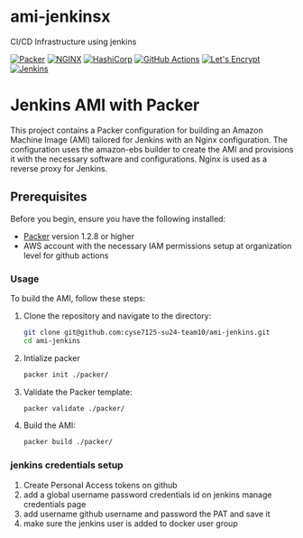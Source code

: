 # ami-jenkinsx
CI/CD Infrastructure using jenkins

[![Packer](https://img.shields.io/badge/Packer-02A8EF.svg?style=for-the-badge&logo=Packer&logoColor=white)](https://www.packer.io/)  [![NGINX](https://img.shields.io/badge/NGINX-009639.svg?style=for-the-badge&logo=NGINX&logoColor=white)](https://www.nginx.com/)  [![HashiCorp](https://img.shields.io/badge/HashiCorp-000000.svg?style=for-the-badge&logo=HashiCorp&logoColor=white)](https://www.hashicorp.com/) [![GitHub Actions](https://img.shields.io/badge/GitHub%20Actions-2088FF.svg?style=for-the-badge&logo=GitHub-Actions&logoColor=white)](https://github.com/features/actions) [![Let's Encrypt](https://img.shields.io/badge/Let's%20Encrypt-003A70.svg?style=for-the-badge&logo=Let's-Encrypt&logoColor=white)](https://letsencrypt.org/) [![Jenkins](https://img.shields.io/badge/Jenkins-D24939.svg?style=for-the-badge&logo=Jenkins&logoColor=white)](https://www.jenkins.io/)


# Jenkins AMI with Packer

This project contains a Packer configuration for building an Amazon Machine Image (AMI) tailored for Jenkins with an Nginx configuration. The configuration uses the amazon-ebs builder to create the AMI and provisions it with the necessary software and configurations. Nginx is used as a reverse proxy for Jenkins.

## Prerequisites

Before you begin, ensure you have the following installed:

- [Packer](https://www.packer.io/) version 1.2.8 or higher
- AWS account with the necessary IAM permissions setup at organization level for github actions

### Usage

To build the AMI, follow these steps:

1. Clone the repository and navigate to the directory:

    ```sh
    git clone git@github.com:cyse7125-su24-team10/ami-jenkins.git
    cd ami-jenkins
    ```
2. Intialize packer

    ```sh
    packer init ./packer/
    ```

3. Validate the Packer template:

    ```sh
    packer validate ./packer/
    ```

3. Build the AMI:

    ```sh
    packer build ./packer/
    ```

### jenkins credentials setup
1. Create Personal Access tokens on github
2. add a global username password credentials id on jenkins manage credentials page
3. add username github username and password the PAT and save it
4. make sure the jenkins user is added to docker user group